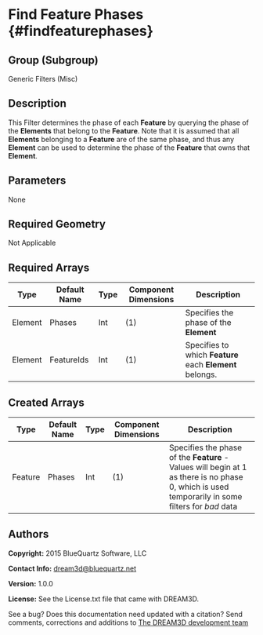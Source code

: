 Find Feature Phases {#findfeaturephases}
=============

## Group (Subgroup) ##
Generic Filters (Misc)

## Description ##
This Filter determines the phase of each **Feature** by querying the phase of the **Elements** that belong to the **Feature**.
Note that it is assumed that all **Elements** belonging to a **Feature** are of the same phase, and thus any **Element** can be used to determine the phase of the **Feature** that owns that **Element**.

## Parameters ##
None

## Required Geometry ##
Not Applicable

## Required Arrays ##
| Type | Default Name | Type | Component Dimensions | Description |
|------|--------------|-------------|---------|-----|
| Element | Phases | Int | (1) | Specifies the phase of the **Element** |
| Element | FeatureIds | Int | (1) | Specifies to which **Feature** each **Element** belongs. |

## Created Arrays ##
| Type | Default Name | Type | Component Dimensions | Description |
|------|--------------|-------------|---------|-----|
| Feature | Phases | Int | (1) | Specifies the phase of the **Feature** - Values will begin at 1 as there is no phase 0, which is used temporarily in some filters for *bad* data|


## Authors ##
**Copyright:** 2015 BlueQuartz Software, LLC

**Contact Info:** dream3d@bluequartz.net

**Version:** 1.0.0

**License:**  See the License.txt file that came with DREAM3D.




See a bug? Does this documentation need updated with a citation? Send comments, corrections and additions to [The DREAM3D development team](mailto:dream3d@bluequartz.net?subject=Documentation%20Correction)

